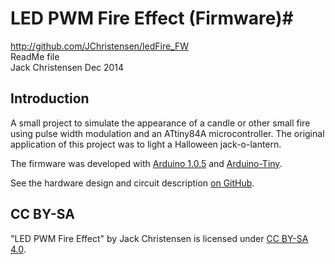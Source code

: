 # LED PWM Fire Effect (Firmware)#
http://github.com/JChristensen/ledFire_FW  
ReadMe file  
Jack Christensen Dec 2014

## Introduction ##

A small project to simulate the appearance of a candle or other small fire using pulse width modulation and an ATtiny84A microcontroller. The original application of this project was to light a Halloween jack-o-lantern.

The firmware was developed with [Arduino 1.0.5](http://arduino.cc/en/Main/Software) and [Arduino-Tiny](https://code.google.com/p/arduino-tiny/).

See the hardware design and circuit description [on GitHub](http://goo.gl/5VZZYZ).

## CC BY-SA ##
"LED PWM Fire Effect" by Jack Christensen is licensed under [CC BY-SA 4.0](http://creativecommons.org/licenses/by-sa/4.0/).